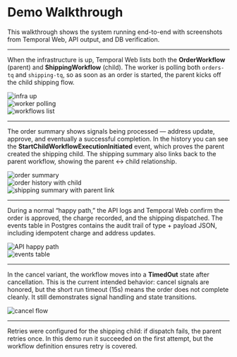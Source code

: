 <!-- docs/DEMO-WALKTHROUGH.md -->
# Demo Walkthrough

This walkthrough shows the system running end-to-end with screenshots from Temporal Web, API output, and DB verification.

---

When the infrastructure is up, Temporal Web lists both the **OrderWorkflow** (parent) and **ShippingWorkflow** (child). The worker is polling both `orders-tq` and `shipping-tq`, so as soon as an order is started, the parent kicks off the child shipping flow.

![infra up](./img/06-infra-up.png)  
![worker polling](./img/07-worker-polling.png)  
![workflows list](./img/01-workflows-list.png)

---

The order summary shows signals being processed — address update, approve, and eventually a successful completion. In the history you can see the **StartChildWorkflowExecutionInitiated** event, which proves the parent created the shipping child. The shipping summary also links back to the parent workflow, showing the parent ↔ child relationship.

![order summary](./img/02-order-summary.png)  
![order history with child](./img/03-order-history-child-event.png)  
![shipping summary with parent link](./img/04-shipping-summary-parent-link.png)

---

During a normal “happy path,” the API logs and Temporal Web confirm the order is approved, the charge recorded, and the shipping dispatched. The events table in Postgres contains the audit trail of type + payload JSON, including idempotent charge and address updates.

![API happy path](./img/05-api-happy-path.png)  
![events table](./img/08-events-table.png)

---

In the cancel variant, the workflow moves into a **TimedOut** state after cancellation. This is the current intended behavior: cancel signals are honored, but the short run timeout (15s) means the order does not complete cleanly. It still demonstrates signal handling and state transitions.

![cancel flow](./img/09-cancel-flow.png)

---

Retries were configured for the shipping child: if dispatch fails, the parent retries once. In this demo run it succeeded on the first attempt, but the workflow definition ensures retry is covered.
